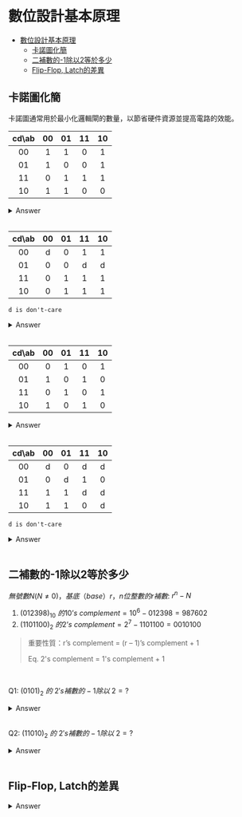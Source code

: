 # 數位設計基本原理

- [數位設計基本原理](#數位設計基本原理)
  - [卡諾圖化簡](#卡諾圖化簡)
  - [二補數的-1除以2等於多少](#二補數的-1除以2等於多少)
  - [Flip-Flop, Latch的差異](#flip-flop-latch的差異)

## 卡諾圖化簡

卡諾圖通常用於最小化邏輯閘的數量，以節省硬件資源並提高電路的效能。

|  cd\ab  |  00  |  01  |  11  |  10  |
|:-------:|:----:|:----:|:----:|:----:|
| 00      |  1   |  1   |  0   |  1   |
| 01      |  1   |  0   |  0   |  1   |
| 11      |  0   |  1   |  1   |  1   |
| 10      |  1   |  1   |  0   |  0   |

<details>
    <summary>Answer</summary>
    <code>out = (~a & ~d) + (~b & ~c) + (~a & b & c) + (a & c & d)</code>
</details> <br>

|  cd\ab  |  00  |  01  |  11  |  10  |
|:-------:|:----:|:----:|:----:|:----:|
| 00      |  d   |  0   |  1   |  1   |
| 01      |  0   |  0   |  d   |  d   |
| 11      |  0   |  1   |  1   |  1   |
| 10      |  0   |  1   |  1   |  1   |

```d is don't-care```
<details>
    <summary>Answer</summary>
    <code>out = a + (~b & c)</code>
</details> <br>

|  cd\ab  |  00  |  01  |  11  |  10  |
|:-------:|:----:|:----:|:----:|:----:|
| 00      |  0   |  1   |  0   |  1   |
| 01      |  1   |  0   |  1   |  0   |
| 11      |  0   |  1   |  0   |  1   |
| 10      |  1   |  0   |  1   |  0   |

<details>
    <summary>Answer</summary>
    <code>out = ((a ^ b) & ~(c ^ d)) + ((c ^ d) & ~(a ^ b))</code>
</details> <br>

|  cd\ab  |  00  |  01  |  11  |  10  |
|:-------:|:----:|:----:|:----:|:----:|
| 00      |  d   |  0   |  d   |  d   |
| 01      |  0   |  d   |  1   |  0   |
| 11      |  1   |  1   |  d   |  d   |
| 10      |  1   |  1   |  0   |  d   |

```d is don't-care```
<details>
    <summary>Answer</summary>
    <code>out = (c & d) + (c & ~d & ~a) + (~c & d & b) + (~c & ~d & a)</code>
</details> <br>

## 二補數的-1除以2等於多少

$無號數N(N ≠ 0)，基底（base）r，n位整數的r補數:$
$r^n-N$

1. $(012398)_{10}\ 的10’s\ complement = 10^6 − 012398 = 987602$
2. $(1101100)_2\ 的2’s\ complement = 2^7 − 1101100 = 0010100$

> 重要性質：r’s complement = (r – 1)’s complement + 1
> 
> Eq. 2's complement = 1's complement + 1
<br>

Q1: $(0101)_2\ 的\ 2's補數的-1除以\ 2=?$
<details>
    <summary>Answer</summary>
    <pre><code>
        0101的2's補數的 - 1 = 0101的1's補數 = 1010
        1010除以2 = 1010 >>> 1 = 1101 
    </code></pre>
</details> <br>

Q2: $(11010)_2\ 的\ 2's補數的-1除以\ 2=?$
<details>
    <summary>Answer</summary>
    <pre><code>
        11010的2's補數的 - 1 = 11010的1's補數 = 00101
        00101除以2 = 00101 >>> 1 = 00010 
    </code></pre>
</details> <br>

## Flip-Flop, Latch的差異

<details>
    <summary>Answer</summary>
    <p>
        Flip-Flop, Latch 都是記憶單元，最主要差異是觸發的機制，Flip-Flop 是邊緣觸發，Latch 則是準位觸發。雖然 Flip-Flop 的面積比 Latch 大很多，但在設計上通常還是會避免使用到 Latch。因為準位觸發對電路 glitch 的敏感性較高，導致電路的低穩定性；而 Flip-Flop 的邊緣觸發只有在觸發時才會有讀寫的動作，在非觸發階段輸入與輸出無關，電路有較高的穩定性和可靠性。
    </p>
</details> <br>
